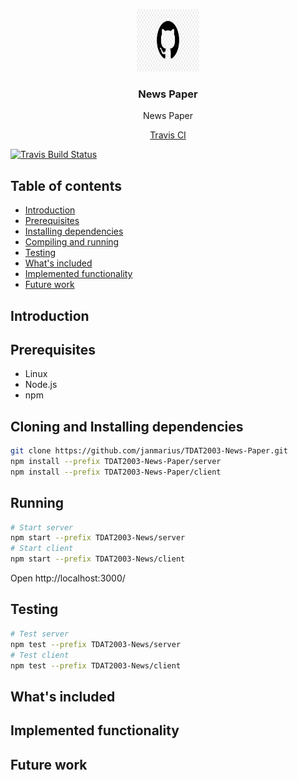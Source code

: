 <p align="center">
  <a href="https://github.com/janmarius/TDAT2003-News-Paper/">
    <img src="res/Logo.jpg" alt="logo" width="100" height="100">
  </a>
</p>

<h3 align="center">News Paper</h3>

<p align="center">
  News Paper
</p>

<p align="center">
  <a href="https://travis-ci.org/janmarius/TDAT2003-News-Paper/">Travis CI</a>
</p>

[![Travis Build Status](https://travis-ci.org/janmarius/TDAT2003-News-Paper.svg?branch=master)](https://travis-ci.org/janmarius/TDAT2003-News-Paper)

## Table of contents

- [Introduction](#introduction)
- [Prerequisites](#prerequisites)
- [Installing dependencies](#installing-dependencies)
- [Compiling and running](#compiling-and-running)
- [Testing](#testing)
- [What's included](#whats-included)
- [Implemented functionality](#implemented-functionality)
- [Future work](#future-work)



## Introduction


## Prerequisites
* Linux
* Node.js
* npm

## Cloning and Installing dependencies
```sh
git clone https://github.com/janmarius/TDAT2003-News-Paper.git
npm install --prefix TDAT2003-News-Paper/server
npm install --prefix TDAT2003-News-Paper/client
```

## Running
```sh
# Start server
npm start --prefix TDAT2003-News/server
# Start client
npm start --prefix TDAT2003-News/client
```
Open http://localhost:3000/

## Testing
```sh
# Test server
npm test --prefix TDAT2003-News/server
# Test client
npm test --prefix TDAT2003-News/client
```

## What's included


## Implemented functionality


## Future work
